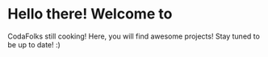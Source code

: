# Hello there! Welcome to <CodaFolks/>

CodaFolks still cooking! Here, you will find awesome projects! Stay tuned to be up to date! :) 
